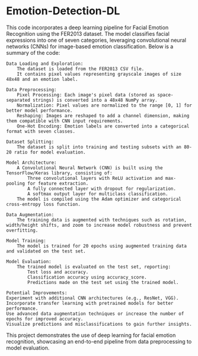 # Emotion-Detection-DL
This code incorporates a deep learning pipeline for Facial Emotion Recognition using the FER2013 dataset. The model classifies facial expressions into one of seven categories, leveraging convolutional neural networks (CNNs) for image-based emotion classification. Below is a summary of the code:

    Data Loading and Exploration:
        The dataset is loaded from the FER2013 CSV file.
        It contains pixel values representing grayscale images of size 48x48 and an emotion label.

    Data Preprocessing:
        Pixel Processing: Each image's pixel data (stored as space-separated strings) is converted into a 48x48 NumPy array.
        Normalization: Pixel values are normalized to the range [0, 1] for better model performance.
        Reshaping: Images are reshaped to add a channel dimension, making them compatible with CNN input requirements.
        One-Hot Encoding: Emotion labels are converted into a categorical format with seven classes.

    Dataset Splitting:
        The dataset is split into training and testing subsets with an 80-20 ratio for model evaluation.

    Model Architecture:
        A Convolutional Neural Network (CNN) is built using the TensorFlow/Keras library, consisting of:
            Three convolutional layers with ReLU activation and max-pooling for feature extraction.
            A fully connected layer with dropout for regularization.
            A softmax output layer for multiclass classification.
        The model is compiled using the Adam optimizer and categorical cross-entropy loss function.

    Data Augmentation:
        The training data is augmented with techniques such as rotation, width/height shifts, and zoom to increase model robustness and prevent overfitting.

    Model Training:
        The model is trained for 20 epochs using augmented training data and validated on the test set.

    Model Evaluation:
        The trained model is evaluated on the test set, reporting:
            Test loss and accuracy.
            Classification accuracy using accuracy_score.
            Predictions made on the test set using the trained model.

    Potential Improvements:
    Experiment with additional CNN architectures (e.g., ResNet, VGG).
    Incorporate transfer learning with pretrained models for better performance.
    Use advanced data augmentation techniques or increase the number of epochs for improved accuracy.
    Visualize predictions and misclassifications to gain further insights.

This project demonstrates the use of deep learning for facial emotion recognition, showcasing an end-to-end pipeline from data preprocessing to model evaluation.
